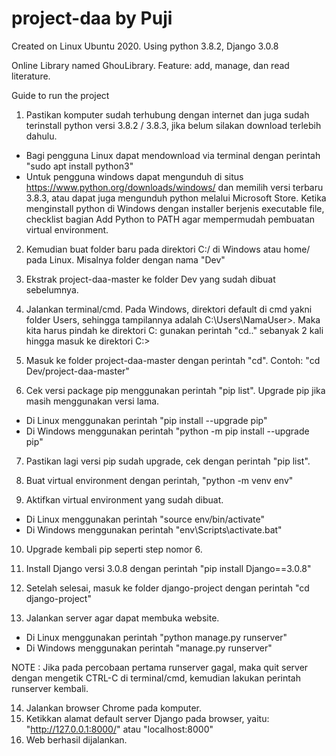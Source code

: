 # project-daa by Puji
Created on Linux Ubuntu 2020. Using python 3.8.2, Django 3.0.8

Online Library named GhouLibrary. 
Feature: add, manage, dan read literature.

Guide to run the project
1. Pastikan komputer sudah terhubung dengan internet dan juga sudah terinstall python versi 3.8.2 / 3.8.3, jika belum silakan download terlebih dahulu.
-	Bagi pengguna Linux dapat mendownload via terminal dengan perintah "sudo apt install python3"
-	Untuk pengguna windows dapat mengunduh di situs https://www.python.org/downloads/windows/ dan memilih versi terbaru 3.8.3, atau dapat juga mengunduh python melalui Microsoft Store.
Ketika menginstall python di Windows dengan installer berjenis executable file, checklist bagian Add Python to PATH agar mempermudah pembuatan virtual environment.

2. Kemudian buat folder baru pada direktori C:/ di Windows atau home/ pada Linux. Misalnya folder dengan nama "Dev"

3. Ekstrak project-daa-master ke folder Dev yang sudah dibuat sebelumnya.

4. Jalankan terminal/cmd. Pada Windows, direktori default di cmd yakni folder Users, sehingga tampilannya adalah C:\Users\NamaUser\>. Maka kita harus pindah ke direktori C: gunakan perintah "cd.." sebanyak 2 kali hingga masuk ke direktori C:\>

5. Masuk ke folder project-daa-master dengan perintah "cd". Contoh: "cd Dev/project-daa-master"

6. Cek versi package pip menggunakan perintah "pip list". Upgrade pip jika masih menggunakan versi lama.
-	Di Linux menggunakan perintah "pip install --upgrade pip"
-	Di Windows menggunakan perintah "python -m pip install --upgrade pip"

7. Pastikan lagi versi pip sudah upgrade, cek dengan perintah "pip list".

8. Buat virtual environment dengan perintah, "python -m venv env"

9. Aktifkan virtual environment yang sudah dibuat.
-	Di Linux menggunakan perintah "source env/bin/activate"
-	Di Windows menggunakan perintah "env\Scripts\activate.bat"

10. Upgrade kembali pip seperti step nomor 6.

11. Install Django versi 3.0.8 dengan perintah "pip install Django==3.0.8"

12. Setelah selesai, masuk ke folder django-project dengan perintah "cd django-project"

13. Jalankan server agar dapat membuka website.
-	Di Linux menggunakan perintah "python manage.py runserver"
-	Di Windows menggunakan perintah "manage.py runserver"

NOTE : Jika pada percobaan pertama runserver gagal, maka quit server dengan mengetik CTRL-C di terminal/cmd, kemudian lakukan perintah runserver kembali.

14. Jalankan browser Chrome pada komputer.
15. Ketikkan alamat default server Django pada browser, yaitu: "http://127.0.0.1:8000/" atau "localhost:8000"
16. Web berhasil dijalankan.
